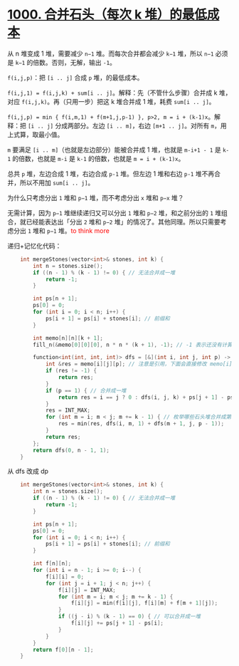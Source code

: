 # [1000. 合并石头（每次 k 堆）的最低成本](https://leetcode.cn/problems/minimum-cost-to-merge-stones)

从 n 堆变成 1 堆，需要减少 `n−1` 堆。而每次合并都会减少 `k−1` 堆，所以 `n−1` 必须是 `k−1` 的倍数。否则，无解，输出 `-1`。

`f(i,j,p)`：把 `[i .. j]` 合成 `p` 堆，的最低成本。

`f(i,j,1) = f(i,j,k) + sum[i .. j]`。解释：先（不管什么步骤）合并成 k 堆，对应 `f(i,j,k)`。再（只用一步）把这 k 堆合并成 1 堆，耗费 `sum[i .. j]`。

`f(i,j,p) = min { f(i,m,1) + f(m+1,j,p-1) }, p>2, m = i + (k-1)x`。解释：把 `[i .. j]` 分成两部分。左边 `[i .. m]`，右边 `[m+1 .. j]`。对所有 `m`，用上式算，取最小值。

`m` 要满足 `[i .. m]`（也就是左边部分）能被合并成 1 堆，也就是 `m-i+1 - 1` 是 `k-1` 的倍数，也就是 `m-i` 是 `k-1` 的倍数，也就是 `m = i + (k-1)x`。

总共 `p` 堆，左边合成 1 堆，右边合成 `p-1` 堆。但左边 1 堆和右边 `p-1` 堆不再合并，所以不用加 `sum[i .. j]`。

为什么只考虑分出 `1` 堆和 `p−1` 堆，而不考虑分出 `x` 堆和 `p−x` 堆？

无需计算，因为 `p−1` 堆继续递归又可以分出 `1` 堆和 `p−2` 堆，和之前分出的 `1` 堆组合，就已经能表达出「分出 `2` 堆和 `p−2` 堆」的情况了。其他同理。所以只需要考虑分出 `1` 堆和 `p−1` 堆。<font color="red">to think more</font>

递归+记忆化代码：

```cpp
    int mergeStones(vector<int>& stones, int k) {
        int n = stones.size();
        if ((n - 1) % (k - 1) != 0) { // 无法合并成一堆
            return -1;
        }

        int ps[n + 1];
        ps[0] = 0;
        for (int i = 0; i < n; i++) {
            ps[i + 1] = ps[i] + stones[i]; // 前缀和
        }

        int memo[n][n][k + 1];
        fill_n(&memo[0][0][0], n * n * (k + 1), -1); // -1 表示还没有计算过

        function<int(int, int, int)> dfs = [&](int i, int j, int p) -> int {
            int &res = memo[i][j][p]; // 注意是引用，下面会直接修改 memo[i][j][p]。用引用的目的，可能是觉得 memo[i][j][p] 太长。
            if (res != -1) {
                return res;
            }
            if (p == 1) { // 合并成一堆
                return res = i == j ? 0 : dfs(i, j, k) + ps[j + 1] - ps[i];
            }
            res = INT_MAX;
            for (int m = i; m < j; m += k - 1) { // 枚举哪些石头堆合并成第一堆
                res = min(res, dfs(i, m, 1) + dfs(m + 1, j, p - 1));
            }
            return res;
        };
        return dfs(0, n - 1, 1);
    }
```

从 dfs 改成 dp

```cpp
    int mergeStones(vector<int>& stones, int k) {
        int n = stones.size();
        if ((n - 1) % (k - 1) != 0) { // 无法合并成一堆
            return -1;
        }

        int ps[n + 1];
        ps[0] = 0;
        for (int i = 0; i < n; i++) {
            ps[i + 1] = ps[i] + stones[i]; // 前缀和
        }

        int f[n][n];
        for (int i = n - 1; i >= 0; i--) {
            f[i][i] = 0;
            for (int j = i + 1; j < n; j++) {
                f[i][j] = INT_MAX;
                for (int m = i; m < j; m += k - 1) {
                    f[i][j] = min(f[i][j], f[i][m] + f[m + 1][j]);
                }
                if ((j - i) % (k - 1) == 0) { // 可以合并成一堆
                    f[i][j] += ps[j + 1] - ps[i];
                }
            }
        }
        return f[0][n - 1];
    }
```

